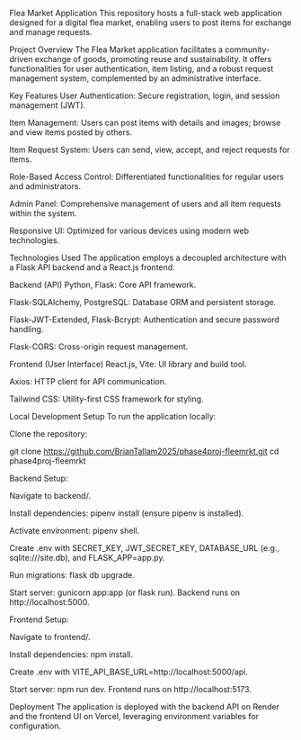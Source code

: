 Flea Market Application
This repository hosts a full-stack web application designed for a digital flea market, enabling users to post items for exchange and manage requests.

Project Overview
The Flea Market application facilitates a community-driven exchange of goods, promoting reuse and sustainability. It offers functionalities for user authentication, item listing, and a robust request management system, complemented by an administrative interface.

Key Features
User Authentication: Secure registration, login, and session management (JWT).

Item Management: Users can post items with details and images; browse and view items posted by others.

Item Request System: Users can send, view, accept, and reject requests for items.

Role-Based Access Control: Differentiated functionalities for regular users and administrators.

Admin Panel: Comprehensive management of users and all item requests within the system.

Responsive UI: Optimized for various devices using modern web technologies.

Technologies Used
The application employs a decoupled architecture with a Flask API backend and a React.js frontend.

Backend (API)
Python, Flask: Core API framework.

Flask-SQLAlchemy, PostgreSQL: Database ORM and persistent storage.

Flask-JWT-Extended, Flask-Bcrypt: Authentication and secure password handling.

Flask-CORS: Cross-origin request management.

Frontend (User Interface)
React.js, Vite: UI library and build tool.

Axios: HTTP client for API communication.

Tailwind CSS: Utility-first CSS framework for styling.

Local Development Setup
To run the application locally:

Clone the repository:

git clone https://github.com/BrianTallam2025/phase4proj-fleemrkt.git
cd phase4proj-fleemrkt

Backend Setup:

Navigate to backend/.

Install dependencies: pipenv install (ensure pipenv is installed).

Activate environment: pipenv shell.

Create .env with SECRET_KEY, JWT_SECRET_KEY, DATABASE_URL (e.g., sqlite:///site.db), and FLASK_APP=app.py.

Run migrations: flask db upgrade.

Start server: gunicorn app:app (or flask run). Backend runs on http://localhost:5000.

Frontend Setup:

Navigate to frontend/.

Install dependencies: npm install.

Create .env with VITE_API_BASE_URL=http://localhost:5000/api.

Start server: npm run dev. Frontend runs on http://localhost:5173.

Deployment
The application is deployed with the backend API on Render and the frontend UI on Vercel, leveraging environment variables for configuration.